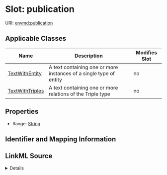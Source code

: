 

# Slot: publication

URI: [envmd:publication](http://w3id.org/ontogpt/environmental-metadatapublication)



<!-- no inheritance hierarchy -->





## Applicable Classes

| Name | Description | Modifies Slot |
| --- | --- | --- |
| [TextWithEntity](TextWithEntity.md) | A text containing one or more instances of a single type of entity |  no  |
| [TextWithTriples](TextWithTriples.md) | A text containing one or more relations of the Triple type |  no  |







## Properties

* Range: [String](String.md)





## Identifier and Mapping Information








## LinkML Source

<details>
```yaml
name: publication
alias: publication
domain_of:
- TextWithTriples
- TextWithEntity
range: string

```
</details>